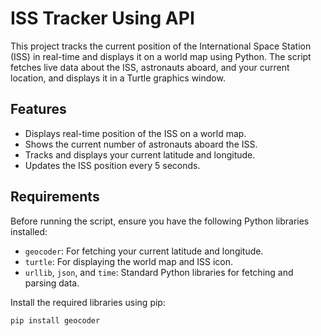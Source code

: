 # ISS Tracker Using API

This project tracks the current position of the International Space Station (ISS) in real-time and displays it on a world map using Python. The script fetches live data about the ISS, astronauts aboard, and your current location, and displays it in a Turtle graphics window.

## Features

- Displays real-time position of the ISS on a world map.
- Shows the current number of astronauts aboard the ISS.
- Tracks and displays your current latitude and longitude.
- Updates the ISS position every 5 seconds.

## Requirements

Before running the script, ensure you have the following Python libraries installed:

- `geocoder`: For fetching your current latitude and longitude.
- `turtle`: For displaying the world map and ISS icon.
- `urllib`, `json`, and `time`: Standard Python libraries for fetching and parsing data.

Install the required libraries using pip:

```bash
pip install geocoder
